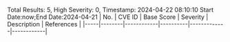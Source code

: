 Total Results: 5, High Severity: 0, Timestamp: 2024-04-22 08:10:10
Start Date:now;End Date:2024-04-21
| No. | CVE ID | Base Score | Severity | Description | References |
|-----|--------|------------|----------|-------------|------------|
